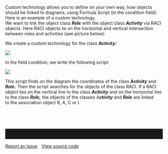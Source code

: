 Custom technology allows you to define on your own way, how objects
should be linked to diagrams, using Formula Script (in the condition
field).  
Here is an example of a custom technology.  
We want to link the object class ***Role*** with the object class
***Activity*** via RACI objects. Here RACI objects lie on the horizontal
and vertical intersection between roles and activities (see picture
below):


We create a custom technology for the class ***Activity:*** 

![](//images.ctfassets.net/utx1h0gfm1om/5EurUOuwko6sG8WKms6imG/00b299b470de3bd545ceb22396da1fcc/328797.png)

In the field condition, we write the following script: 

![](//images.ctfassets.net/utx1h0gfm1om/6FgEqTylJSESm2SgW4iKsm/5825148a268901d605937efdb6de5d58/328823.png)

This script finds on the diagram the coordinates of the class
***Activity*** and ***Role.*** Then the script searches for the objects
of the class RACI. If a RACI object lies on the vertical line to the
class ***Activity*** and on the horizontal line to the class
***Role,*** the objects of the classes A***ctivity*** and ***Role*** are
linked to the association object R, A, C or I. 

 

 
<hr style="padding-top:2rem" />
<a href="https://github.com/process4/docs/issues" target="_blank" class="bgw btn btn-primary btn-lg shadow-sm">Report an issue</a>
<a href="https://github.com/process4/docs" target="_blank" class="bgw btn btn-primary btn-lg shadow-sm" style="margin-left:10px;">View source code</a>